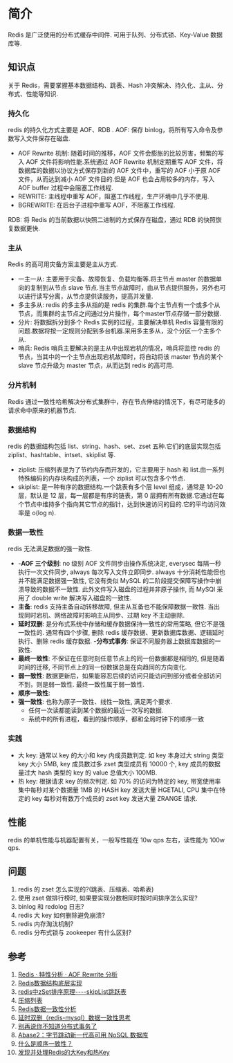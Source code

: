 # 简介
Redis 是广泛使用的分布式缓存中间件. 可用于队列、分布式锁、Key-Value 数据库等. 

## 知识点
关于 Redis，需要掌握基本数据结构、跳表、Hash 冲突解决、持久化、主从、分布式、性能等知识.

### 持久化
redis 的持久化方式主要是 AOF、RDB .
AOF: 保存 binlog，将所有写入命令及参数写入文件保存在磁盘.
- AOF Rewrite 机制: 随着时间的推移，AOF 文件会膨胀的比较厉害，频繁的写入 AOF 文件将影响性能.系统通过 AOF Rewrite 机制定期重写 AOF 文件，将数据库的数据以协议方式保存到新的 AOF 文件中，重写的 AOF 小于原 AOF 文件，从而达到减小 AOF 文件目的.但是 AOF 也会占用较多的内存，写入 AOF buffer 过程中会阻塞工作线程.
- REWRITE: 主线程中重写 AOF，阻塞工作线程，生产环境中几乎不使用.
- BGREWRITE: 在后台子进程中重写 AOF，不阻塞工作线程.

RDB: 将 Redis 的当前数据以快照二进制的方式保存在磁盘，通过 RDB 的快照恢复数据更快.

### 主从
Redis 的高可用灾备方案主要是主从方式.
- 一主一从: 主要用于灾备、故障恢复、负载均衡等.将主节点 master 的数据单向的复制到从节点 slave 节点.当主节点故障时，由从节点提供服务，另外也可以进行读写分离，从节点提供读服务，提高并发量.
- 多主多从: redis 的多主多从指的是 redis 的集群.每个主节点有一个或多个从节点，而集群的主节点之间通过分片操作，每个master节点存储一部分数据.
- 分片: 将数据拆分到多个 Redis 实例的过程，主要解决单机 Redis 容量有限的问题.数据将按一定规则分配到多台机器.采用多主多从，没个分区一个主多个从.
- 哨兵: Redis 哨兵主要解决的是主从中出现宕机的情况，哨兵将监控 redis 的节点，当其中的一个主节点出现宕机故障时，将自动将该 master 节点的某个 slave 节点升级为 master 节点，从而达到 redis 的高可用.

### 分片机制
Redis 通过一致性哈希解决分布式集群中，存在节点伸缩的情况下，有尽可能多的请求命中原来的机器节点.

### 数据结构
redis 的数据结构包括 list、string、hash、set、zset 五种.它们的底层实现包括 ziplist、hashtable、intset、skiplist 等.
- ziplist: 压缩列表是为了节约内存而开发的，它主要用于 hash 和 list.由一系列特殊编码的内存块构成的列表，一个 ziplist 可以包含多个节点.
- skiplist: 是一种有序的数据结构.一个跳表有多个层 level 组成，通常是 10-20 层，默认是 12 层，每一层都是有序的链表，第 0 层拥有所有数据.它通过在每个节点中维持多个指向其它节点的指针，达到快速访问的目的.它的平均访问效率是 o(log n).

### 数据一致性
redis 无法满足数据的强一致性. 
- -**AOF 三个级别**: no 级别 AOF 文件同步由操作系统决定, everysec 每隔一秒执行一次文件同步, always 每次写入文件立即同步. always 十分消耗性能但也并不能满足数据强一致性, 它没有类似 MySQL 的二阶段提交保障写操作中崩溃导致的数据不一致性. 此外文件写入磁盘的过程并非原子操作, 而 MySQl 采用了 double write 解决写入磁盘的一致性.
- **主备**: redis 支持主备自动转移故障, 但主从互备也不能保障数据一致性. 当出现同时宕机、网络故障时影响主从同步、过期 key 不主动删除.
- **延时双删**: 是分布式系统中存储和缓存数据保持一致性的常用策略, 但它不是强一致性的. 通常有四个步骤, 删除 redis 缓存数据、更新数据库数据、逻辑延时执行、删除 redis 缓存数据.
-**分布式事务**: 保证不同服务器上数据库数据的一致性.
- **最终一致性**: 不保证在任意时刻任意节点上的同一份数据都是相同的, 但是随着时间的迁移, 不同节点上的同一份数据总是在向趋同的方向变化.
- **弱一致性**: 数据更新后，如果能容忍后续的访问只能访问到部分或者全部访问不到，则是弱一致性. 最终一致性属于弱一致性.
- **顺序一致性**: 
- **强一致性**: 也称为原子一致性、线性一致性, 满足两个要求.
    +  任何一次读都能读到某个数据的最近一次写的数据. 
    +  系统中的所有进程，看到的操作顺序，都和全局时钟下的顺序一致

### 实践
- 大 key: 通常以 key 的大小和 key 内成员数判定. 如 key 本身过大 string 类型 key 大小 5MB, key 成员数过多 zset 类型成员有 10000 个, key 成员的数据量过大 hash 类型的 key 的 value 总值大小 100MB.
- 热 key: 根据请求 key 的频次判定. 如 70% 的访问为特定的 key, 带宽使用率集中每秒对某个数据量 1MB 的 HASH key 发送大量 HGETALl, CPU 集中在特定的 key 每秒对有数万个成员的 zset key 发送大量 ZRANGE 请求.

## 性能
redis 的单机性能与机器配置有关，一般写性能在 10w qps 左右，读性能为 100w qps. 

## 问题
1. redis 的 zset 怎么实现的?(跳表、压缩表、哈希表)
2. 使用 zset 做排行榜时, 如果要实现分数相同时按时间排序怎么实现?
3. binlog 和 redolog 日志?
4. redis 大 key 如何删除避免崩溃?
5. redis 内存淘汰机制?
6. redis 分布式锁与 zookeeper 有什么区别?

## 参考
1. [Redis · 特性分析 · AOF Rewrite 分析](http://mysql.taobao.org/monthly/2016/03/05/)
2. [Redis数据结构底层实现](https://segmentfault.com/a/1190000040206818)
3. [redis中zSet排序原理----skipList跳跃表](https://segmentfault.com/a/1190000022320734)
4. [压缩列表](https://redisbook.readthedocs.io/en/latest/compress-datastruct/ziplist.html)
5. [Redis数据一致性分析](http://baobing.github.io/2017/12/23/Redis/Redis数据一致性分析/)
6. [延时双删（redis-mysql）数据一致性思考](https://zhuanlan.zhihu.com/p/467410359)
7. [别再说你不知道分布式事务了](https://www.51cto.com/article/711909.html)
8. [Abase2：字节跳动新一代高可用 NoSQL 数据库](https://www.51cto.com/article/709845.html)
9. [什么是顺序一致性？](https://zhuanlan.zhihu.com/p/527494829)
10. [发现并处理Redis的大Key和热Key](https://help.aliyun.com/document_detail/353223.html)